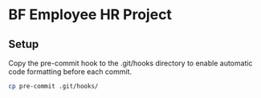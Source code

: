 # BF Employee HR Project

## Setup

Copy the pre-commit hook to the .git/hooks directory to enable
automatic code formatting before each commit.

```bash
cp pre-commit .git/hooks/
```
